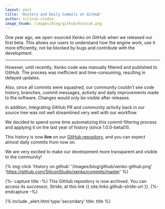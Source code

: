 ```yaml
---
layout: post
title: 'History and Daily Commits on GitHub'
author: silicon-studio
image_thumb: /images/blog/github/Octocat.png
---
```


One year ago, we open-sourced Xenko on GitHub when we released our first beta. This allows our users to understand how the engine work, use it more efficiently, not be blocked by bugs and contribute with the development.

---

<p>However, until recently, Xenko code was manually filtered and published to GitHub. The process was inefficient and time-consuming, resulting in delayed updates.</p>
<p>Also, since all commits were squashed, our community couldn't see code history, branches, commit messages, activity and daily improvements made to the software. Changes would only be visible after releases.</p>
<p>In addition, integrating GitHub PR and community activity back in our source tree was not well streamlined very well with our workflow.</p>
<p>We decided to spend some time automatizing this commit filtering process and applying it on the last year of history (since 1.0.0-beta01).</p>
<p>This history is now <b>live</b> on our <a href="https://github.com/SiliconStudio/xenko">GitHub repository</a>, and you can expect almost daily commits from now on.</p>
<p>We are very excited to make our development more transparent and visible to the community!</p>

{% img-click 'History on github' '/images/blog/github/xenko-github.png' 'https://github.com/SiliconStudio/xenko/commits/master' %}

{%- capture title -%}
This GitHub repository is now archived. You can access its successor, Stride, at this link {{ site.links.github-stride-url }}.
{%- endcapture -%}

{% include _alert.html type:'secondary' title: title %}

